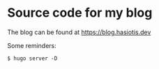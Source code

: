 # Source code for my blog

The blog can be found at https://blog.hasiotis.dev

Some reminders:
```
$ hugo server -D
```
